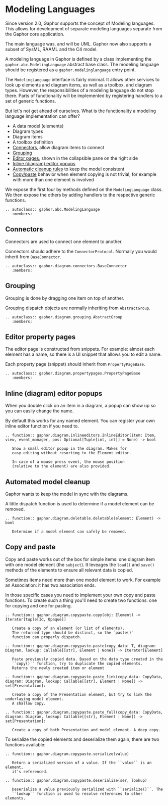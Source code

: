 # Modeling Languages

Since version 2.0, Gaphor supports the concept of Modeling languages. This
allows for development of separate modeling languages separate from the Gaphor
core application.

The main language was, and will be UML. Gaphor now also supports a subset of
SysML, RAAML and the C4 model.

A modeling language in Gaphor is defined by a class implementing the
`gaphor.abc.ModelingLanguage` abstract base class. The modeling language should
be registered as a `gaphor.modelinglanguage` entry point.

The `ModelingLanguage` interface is fairly minimal. It allows other services to
look up elements and diagram items, as well as a toolbox, and diagram types.
However, the responsibilities of a modeling language do not stop there. Parts of
functionality will be implemented by registering handlers to a set of generic
functions.

But let's not get ahead of ourselves. What is the functionality a modeling
language implementation can offer?

* A data model (elements)
* Diagram types
* Diagram items
* A toolbox definition
* [Connectors](#connectors), allow diagram items to connect
* [Grouping](#grouping)
* [Editor pages](#editor-property-pages), shown in the collapsible pane on the right side
* [Inline (diagram) editor popups](#inline-diagram-editor-popups)
* [Automatic cleanup rules](#automated-model-cleanup) to keep the model consistent
* [Copy/paste](#copy-and-paste) behavior when element copying is not trivial, for example with
  more than one element is involved

We expose the first four by methods defined on the `ModelingLanguage` class. We
then expose the others by adding handlers to the respective generic functions.


```{eval-rst}
.. autoclass:: gaphor.abc.ModelingLanguage
   :members:
```

## Connectors

Connectors are used to connect one element to another.

Connectors should adhere to the `ConnectorProtocol`.
Normally you would inherit from `BaseConnector`.

```{eval-rst}
.. autoclass:: gaphor.diagram.connectors.BaseConnector
   :members:
```

## Grouping

Grouping is done by dragging one item on top of another.

Grouping dispatch objects are normally inheriting from `AbstractGroup`.

```{eval-rst}
.. autoclass:: gaphor.diagram.grouping.AbstractGroup
   :members:
```

## Editor property pages

The editor page is constructed from snippets. For example: almost each element has a name,
so there is a UI snippet that allows you to edit a name.

Each property page (snippet) should inherit from `PropertyPageBase`.

```{eval-rst}
.. autoclass:: gaphor.diagram.propertypages.PropertyPageBase
   :members:
```

## Inline (diagram) editor popups

When you double click on an item in a diagram, a popup can show up so you can easily change the name.

By default this works for any named element. You can register your own inline editor function if you need to.

```{eval-rst}
.. function:: gaphor.diagram.inlineeditors.InlineEditor(item: Item, view, event_manager, pos: Optional[Tuple[int, int]] = None) -> bool

   Show a small editor popup in the diagram. Makes for
   easy editing without resorting to the Element editor.

   In case of a mouse press event, the mouse position
   (relative to the element) are also provided.
```


## Automated model cleanup

Gaphor wants to keep the model in sync with the diagrams.

A little dispatch function is used to determine if a model element can be removed.

```{eval-rst}
.. function:: gaphor.diagram.deletable.deletable(element: Element) -> bool

   Determine if a model element can safely be removed.
```

## Copy and paste

Copy and paste works out of the box for simple items: one diagram item with one model element (the `subject`).
It leveages the `load()` and `save()` methods of the elements to ensure all relevant data is copied.

Sometimes items need more than one model element to work. For example an Association: it has two association ends.

In those specific cases you need to implement your own copy and paste functions. To create such a thing you'll need to create
two functions: one for copying and one for pasting.

```{eval-rst}
.. function:: gaphor.diagram.copypaste.copy(obj: Element) -> Iterator[tuple[Id, Opaque]]

   Create a copy of an element (or list of elements).
   The returned type should be distinct, so the `paste()`
   function can properly dispatch.

.. function:: gaphor.diagram.copypaste.paste(copy_data: T, diagram: Diagram, lookup: Callable[[str], Element | None]) -> Iterator[Element]

   Paste previously copied data. Based on the data type created in the
   ``copy()`` function, try to duplicate the copied elements.
   Returns the newly created item or element

.. function:: gaphor.diagram.copypaste.paste_link(copy_data: CopyData, diagram: Diagram, lookup: Callable[[str], Element | None]) -> set[Presentation]:

   Create a copy of the Presentation element, but try to link the underlaying model element.
   A shallow copy.

.. function:: gaphor.diagram.copypaste.paste_full(copy_data: CopyData, diagram: Diagram, lookup: Callable[[str], Element | None]) -> set[Presentation]:

   Create a copy of both Presentation and model element. A deep copy.
```

To serialize the copied elements and deserialize them again, there are two functions available:

```{eval-rst}
.. function:: gaphor.diagram.copypaste.serialize(value)

   Return a serialized version of a value. If the ``value`` is an element,
   it's referenced.

.. function:: gaphor.diagram.copypaste.deserialize(ser, lookup)

   Deserialize a value previously serialized with ``serialize()``. The
   ``lookup`` function is used to resolve references to other elements.
```
